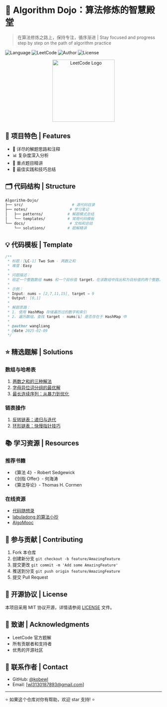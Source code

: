 # 🎯 Algorithm Dojo：算法修炼的智慧殿堂

> 在算法修炼之路上，保持专注，循序渐进 | Stay focused and progress step by step on the path of algorithm practice

![Language](https://img.shields.io/badge/Language-Java-orange.svg)
![LeetCode](https://img.shields.io/badge/LeetCode-Hot100-blue.svg)
![Author](https://img.shields.io/badge/Author-kobewl-green.svg)
![License](https://img.shields.io/badge/License-MIT-yellow.svg)

<p align="center">
  <img src="https://leetcode.cn/static/images/LeetCode_logo.png" width="200" alt="LeetCode Logo"/>
</p>

## 🎨 项目特色 | Features

- 📝 详尽的解题思路和注释
- 📊 复杂度深入分析
- 🎯 重点题目精讲
- 🌟 最佳实践和技巧总结

## 🗂️ 代码结构 | Structure

```bash
Algorithm-Dojo/
├── src/                      # 源代码目录
├── notes/                   # 学习笔记
│   ├── patterns/           # 解题模式总结
│   └── templates/          # 常用代码模板
└── docs/                    # 文档和总结
    └── solutions/          # 题解精讲
```

## 💡 代码模板 | Template

```java
/**
 * 标题：[LC-1] Two Sum - 两数之和
 * 难度：Easy
 *
 * 问题描述：
 * 给定一个整数数组 nums 和一个目标值 target，在该数组中找出和为目标值的两个整数。
 *
 * 示例：
 * Input: nums = [2,7,11,15], target = 9
 * Output: [0,1]
 *
 * 解题思路：
 * 1. 使用 HashMap 存储遍历过的数字和索引
 * 2. 遍历数组，查找 target - nums[i] 是否存在于 HashMap 中
 *
 * @author wangliang
 * @date 2025-02-09
 */
```

## ⭐ 精选题解 | Solutions

### 数组与哈希表

1. [两数之和的三种解法](./docs/solutions/array/two-sum.md)
2. [字母异位词分组的最优解](./docs/solutions/array/group-anagrams.md)
3. [最长连续序列：从暴力到优化](./docs/solutions/array/longest-consecutive.md)

### 链表操作

1. [反转链表：递归与迭代](./docs/solutions/linkedlist/reverse-list.md)
2. [环形链表：快慢指针技巧](./docs/solutions/linkedlist/cycle-list.md)

## 📚 学习资源 | Resources

### 推荐书籍

- 《算法 4》- Robert Sedgewick
- 《剑指 Offer》- 何海涛
- 《算法导论》- Thomas H. Cormen

### 在线资源

- [代码随想录](https://programmercarl.com/)
- [labuladong 的算法小抄](https://labuladong.github.io/algo/)
- [AlgoMooc](https://www.algomooc.com)

## 🤝 参与贡献 | Contributing

1. Fork 本仓库
2. 创建新分支 `git checkout -b feature/AmazingFeature`
3. 提交更改 `git commit -m 'Add some AmazingFeature'`
4. 推送到分支 `git push origin feature/AmazingFeature`
5. 提交 Pull Request

## 📄 开源协议 | License

本项目采用 MIT 协议开源，详情请参阅 [LICENSE](./LICENSE) 文件。

## 🌟 致谢 | Acknowledgments

- LeetCode 官方题解
- 所有贡献者和支持者
- 优秀的开源社区

## 📮 联系作者 | Contact

- GitHub: [@kobewl](https://github.com/kobewl)
- Email: [wl3130187893@gmail.com]

---

⭐️ 如果这个仓库对你有帮助，欢迎 star 支持! ⭐️
